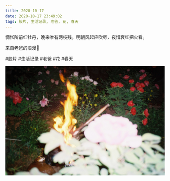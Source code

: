 ```yaml
---
title: 2020-10-17
date: 2020-10-17 23:49:02
tags: 胶片, 生活记录, 老爸, 花, 春天
---
```


<p>惆怅阶前红牡丹，晚来唯有两枝残。明朝风起应吹尽，夜惜衰红把火看。<br /></p> 
<p>来自老爸的浪漫🌹</p>

#胶片 #生活记录 #老爸 #花 #春天

![](/assets/images/2020/10/bbec3c9a0020e032708a1508933d259d.jpg)
